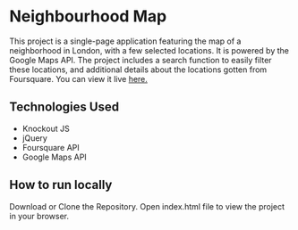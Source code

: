 # Neighbourhood Map
This project is a single-page application featuring the map of a neighborhood in London, with a few selected locations. It is powered by the Google Maps API. The project includes a search function to easily filter these locations, and additional details about the locations gotten from Foursquare. You can view it live [here.](https://naeema.design/Neighbourhood-Map/)

## Technologies Used

* Knockout JS 
* jQuery
* Foursquare API
* Google Maps API

## How to run locally
Download or Clone the Repository.
Open index.html file to view the project in your browser.
